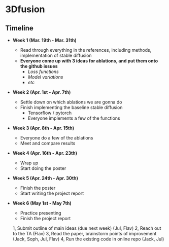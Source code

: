 # 3Dfusion

## Timeline
- **Week 1 (Mar. 19th - Mar. 31th)**
    - Read through everything in the references, including methods, implementation of stable diffusion
    - **Everyone come up with 3 ideas for ablations, and put them onto the github issues**
        - *Loss functions*
        - *Model variations*
        - *etc*
- **Week 2 (Apr. 1st - Apr. 7th)**    
    - Settle down on which ablations we are gonna do 
    - Finish implementing the baseline stable diffusion
        - Tensorflow / pytorch
        - Everyone implements a few of the functions
- **Week 3 (Apr. 8th - Apr. 15th)**
    - Everyone do a few of the ablations
    - Meet and compare results
- **Week 4 (Apr. 16th - Apr. 23th)**
    - Wrap up 
    - Start doing the poster
- **Week 5 (Apr. 24th - Apr. 30th)**
    - Finish the poster
    - Start writing the project report
- **Week 6 (May 1st - May 7th)**
    - Practice presenting
    - Finish the project report

  1, Submit outline of main ideas (due next week) (Jul, Flav)
  2, Reach out to the TA (Flav)
  3, Read the paper, brainstorm points of improvement (Jack, Soph, Jul, Flav)
  4, Run the existing code in online repo (Jack, Jul)
  
